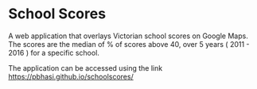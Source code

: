 
# School Scores
A web application that overlays Victorian school scores on Google Maps. The scores are the median of % of scores above 40, over 5 years ( 2011 - 2016 ) for a specific school.

The application can be accessed using the link 
https://pbhasi.github.io/schoolscores/

